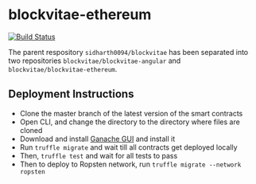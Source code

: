 # blockvitae-ethereum

[![Build Status](https://travis-ci.org/blockvitae/blockvitae-ethereum.svg?branch=master)](https://travis-ci.org/blockvitae/blockvitae-ethereum)

The parent respository `sidharth0094/blockvitae` has been
separated into two repositories `blockvitae/blockvitae-angular`
and `blockvitae/blockvitae-ethereum`.


## Deployment Instructions

* Clone the master branch of the latest version of the smart contracts
* Open CLI, and change the directory to the directory where files are cloned
* Download and install [Ganache GUI](https://truffleframework.com/ganache) and install it
* Run `truffle migrate` and wait till all contracts get deployed locally
* Then, `truffle test` and wait for all tests to pass
* Then to deploy to Ropsten network, run `truffle migrate --network ropsten`